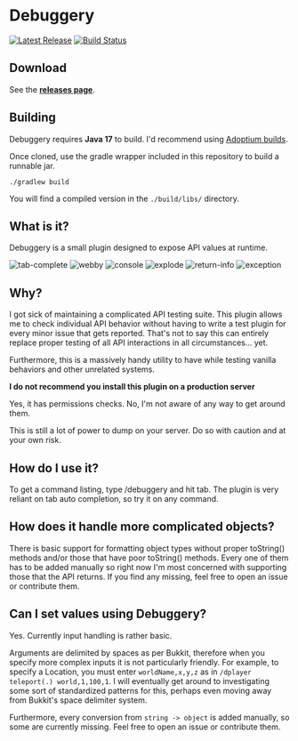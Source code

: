 # Debuggery

[![Latest Release](https://img.shields.io/github/v/release/kennytv/Debuggery)](https://github.com/kennytv/Debuggery/releases)
[![Build Status](https://github.com/kennytv/Debuggery/actions/workflows/gradle.yml/badge.svg?branch=master)](https://github.com/kennytv/Debuggery/actions)

## Download
See the [**releases page**](https://github.com/kennytv/Debuggery/releases).

## Building
Debuggery requires **Java 17** to build. I'd recommend using [Adoptium builds].

Once cloned, use the gradle wrapper included in this repository to build a runnable jar.

`./gradlew build`

You will find a compiled version in the `./build/libs/` directory.

[Adoptium builds]: https://adoptium.net/

## What is it?
Debuggery is a small plugin designed to expose API values at runtime.

![tab-complete](https://i.imgur.com/H6IgP2H.png)
![webby](https://i.imgur.com/UKVYKN8.png)
![console](https://i.imgur.com/ETbwcCe.png)
![explode](https://i.imgur.com/LWzkAy2.png)
![return-info](https://i.imgur.com/IHLW3B7.png)
![exception](https://i.imgur.com/dVx9M3U.png)

## Why?
I got sick of maintaining a complicated API testing suite. This plugin allows me to check individual API behavior
without having to write a test plugin for every minor issue that gets reported. That's not to say this can entirely
replace proper testing of all API interactions in all circumstances... yet.

Furthermore, this is a massively handy utility to have while testing vanilla behaviors and other unrelated systems.

**I do not recommend you install this plugin on a production server**

Yes, it has permissions checks. No, I'm not aware of any way to get around them.

This is still a lot of power to dump on your server. Do so with caution and at your own risk.

## How do I use it?
To get a command listing, type /debuggery and hit tab.
The plugin is very reliant on tab auto completion, so try it on any command.

## How does it handle more complicated objects?
There is basic support for formatting object types without proper toString() methods and/or those that have poor
toString() methods. Every one of them has to be added manually so right now I'm most concerned with supporting those
that the API returns. If you find any missing, feel free to open an issue or contribute them.

## Can I set values using Debuggery?
Yes. Currently input handling is rather basic.

Arguments are delimited by spaces as per Bukkit, therefore when you specify more complex inputs it is not particularly
friendly. For example, to specify a Location, you must enter `worldName,x,y,z` as in `/dplayer teleport(.) world,1,100,1`.
I will eventually get around to investigating some sort of standardized patterns for this, perhaps even moving away
from Bukkit's space delimiter system.

Furthermore, every conversion from `string -> object` is added manually, so some are currently missing. Feel free to
open an issue or contribute them.
